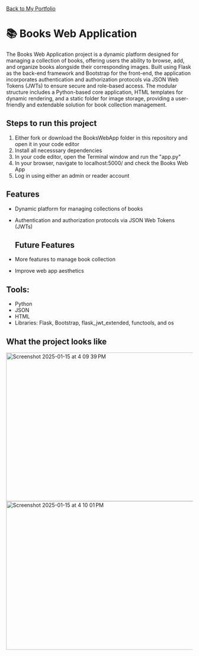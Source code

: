 <a href="https://npedraza09.github.io">Back to My Portfolio</a>

# 📚 Books Web Application

The Books Web Application project is a dynamic platform designed for managing a collection of books, offering users the ability to browse, add, and organize books alongside their corresponding images. Built using Flask as the back-end framework and Bootstrap for the front-end, the application incorporates authentication and authorization protocols via JSON Web Tokens (JWTs) to ensure secure and role-based access. The modular structure includes a Python-based core application, HTML templates for dynamic rendering, and a static folder for image storage, providing a user-friendly and extendable solution for book collection management.

## Steps to run this project
1. Either fork or download the BooksWebApp folder in this repository and open it in your code editor
2. Install all necesssary dependencies
3. In your code editor, open the Terminal window and run the "app.py"
4. In your browser, navigate to localhost:5000/ and check the Books Web App
5. Log in using either an admin or reader account
    
## Features
- Dynamic platform for managing collections of books
- Authentication and authorization protocols via JSON Web Tokens (JWTs)
  
  ## Future Features
- More features to manage book collection
- Improve web app aesthetics


## Tools:
* Python
* JSON
* HTML
* Libraries: Flask, Bootstrap, flask_jwt_extended, functools, and os

## What the project looks like

<img width="800" height="400" alt="Screenshot 2025-01-15 at 4 09 39 PM" src="https://github.com/user-attachments/assets/a604f32b-3740-4b05-aeed-5f3a17fe1d3a" />

<img width="800" height="400" alt="Screenshot 2025-01-15 at 4 10 01 PM" src="https://github.com/user-attachments/assets/46d25adb-ff8f-4ed0-9ed3-890719d0d9d3" />








